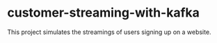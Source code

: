 # customer-streaming-with-kafka
This project simulates the streamings of users signing up on a website.

